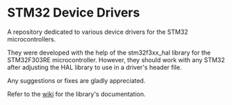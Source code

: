 # STM32 Device Drivers

A repository dedicated to various device drivers for the STM32 microcontrollers.

They were developed with the help of the stm32f3xx_hal library for the STM32F303RE microcontroller. However, they should work with any STM32 after adjusting the HAL library to use in a driver's header file.

Any suggestions or fixes are gladly appreciated.

Refer to the [wiki](https://github.com/reaper47/stm32-device-libraries/wiki) for the library's documentation.
